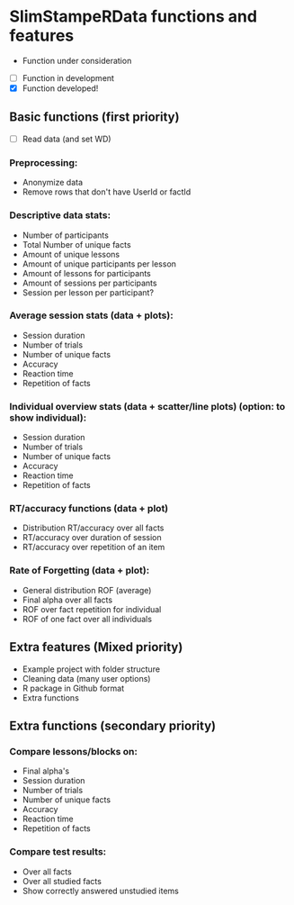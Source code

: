 # SlimStampeRData functions and features
- Function under consideration
- [ ] Function in development
- [x] Function developed!

## Basic functions (first priority)

- [ ] Read data (and set WD)

### Preprocessing:
   - Anonymize data
   - Remove rows that don't have UserId or factId

### Descriptive data stats:
   - Number of participants
   - Total Number of unique facts
   - Amount of unique lessons
   - Amount of unique participants per lesson
   - Amount of lessons for participants
   - Amount of sessions per participants
   - Session per lesson per participant?

### Average session stats (data + plots):
   - Session duration
   - Number of trials
   - Number of unique facts
   - Accuracy
   - Reaction time
   - Repetition of facts

### Individual overview stats (data + scatter/line plots) (option: to show individual):
   - Session duration
   - Number of trials
   - Number of unique facts
   - Accuracy
   - Reaction time
   - Repetition of facts


### RT/accuracy functions (data + plot)
   - Distribution RT/accuracy over all facts
   - RT/accuracy over duration of session
   - RT/accuracy over repetition of an item

### Rate of Forgetting (data + plot):
  - General distribution ROF (average)
  - Final alpha over all facts
  - ROF over fact repetition for individual
  - ROF of one fact over all individuals





## Extra features (Mixed priority)

 - Example project with folder structure
 - Cleaning data (many user options)
 - R package in Github format
 - Extra functions




## Extra functions (secondary priority)

### Compare lessons/blocks on:
   - Final alpha's
   - Session duration
   - Number of trials
   - Number of unique facts
   - Accuracy
   - Reaction time
   - Repetition of facts

### Compare test results:
   - Over all facts
   - Over all studied facts
   - Show correctly answered unstudied items
